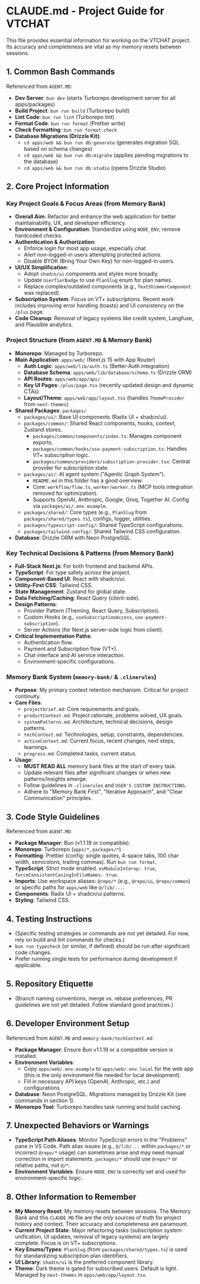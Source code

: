 # CLAUDE.md - Project Guide for VTCHAT

This file provides essential information for working on the VTCHAT project. Its accuracy and completeness are vital as my memory resets between sessions.

## 1. Common Bash Commands

Referenced from `AGENT.MD`:

- **Dev Server**: `bun dev` (starts Turborepo development server for all apps/packages)
- **Build Project**: `bun run build` (Turborepo build)
- **Lint Code**: `bun run lint` (Turborepo lint)
- **Format Code**: `bun run format` (Prettier write)
- **Check Formatting**: `bun run format:check`
- **Database Migrations (Drizzle Kit)**:
    - `cd apps/web && bun run db:generate` (generates migration SQL based on schema changes)
    - `cd apps/web && bun run db:migrate` (applies pending migrations to the database)
    - `cd apps/web && bun run db:studio` (opens Drizzle Studio)

## 2. Core Project Information

### Key Project Goals & Focus Areas (from Memory Bank)

- **Overall Aim**: Refactor and enhance the web application for better maintainability, UX, and developer efficiency.
- **Environment & Configuration**: Standardize using `NODE_ENV`; remove hardcoded checks.
- **Authentication & Authorization**:
    - Enforce login for most app usage, especially chat.
    - Alert non-logged-in users attempting protected actions.
    - Disable BYOK (Bring Your Own Key) for non-logged-in users.
- **UI/UX Simplification**:
    - Adopt `shadcn/ui` components and styles more broadly.
    - Update `UserTierBadge` to use `PlanSlug` enum for plan names.
    - Replace complex/outdated components (e.g., `TextShimmerComponent` was replaced).
- **Subscription System**: Focus on VT+ subscriptions. Recent work includes improving error handling (toasts) and UI consistency on the `/plus` page.
- **Code Cleanup**: Removal of legacy systems like credit system, Langfuse, and Plausible analytics.

### Project Structure (from `AGENT.MD` & Memory Bank)

- **Monorepo**: Managed by Turborepo.
- **Main Application**: `apps/web/` (Next.js 15 with App Router)
    - **Auth Logic**: `apps/web/lib/auth.ts` (Better-Auth integration)
    - **Database Schema**: `apps/web/lib/database/schema.ts` (Drizzle ORM)
    - **API Routes**: `apps/web/app/api/`
    - **Key UI Pages**: `/plus/page.tsx` (recently updated design and dynamic CTAs)
    - **Layout/Theme**: `apps/web/app/layout.tsx` (handles `ThemeProvider` from `next-themes`)
- **Shared Packages**: `packages/`
    - `packages/ui/`: Base UI components (Radix UI + shadcn/ui).
    - `packages/common/`: Shared React components, hooks, context, Zustand stores.
        - `packages/common/components/index.ts`: Manages component exports.
        - `packages/common/hooks/use-payment-subscription.ts`: Handles VT+ subscription logic.
        - `packages/common/providers/subscription-provider.tsx`: Central provider for subscription state.
    - `packages/ai/`: AI agent system ("Agentic Graph System").
        - `README.md` in this folder has a good overview.
        - Core: `workflow/flow.ts`, `worker/worker.ts` (MCP tools integration removed for optimization).
        - Supports OpenAI, Anthropic, Google, Groq, Together AI. Config via `packages/ai/.env.example`.
    - `packages/shared/`: Core types (e.g., `PlanSlug` from `packages/shared/types.ts`), configs, logger, utilities.
    - `packages/typescript-config/`: Shared TypeScript configurations.
    - `packages/tailwind-config/`: Shared Tailwind CSS configuration.
- **Database**: Drizzle ORM with Neon PostgreSQL.

### Key Technical Decisions & Patterns (from Memory Bank)

- **Full-Stack Next.js**: For both frontend and backend APIs.
- **TypeScript**: For type safety across the project.
- **Component-Based UI**: React with shadcn/ui.
- **Utility-First CSS**: Tailwind CSS.
- **State Management**: Zustand for global state.
- **Data Fetching/Caching**: React Query (client-side).
- **Design Patterns**:
    - Provider Pattern (Theming, React Query, Subscription).
    - Custom Hooks (e.g., `useSubscriptionAccess`, `use-payment-subscription`).
    - Server Actions (for Next.js server-side logic from client).
- **Critical Implementation Paths**:
    - Authentication flow.
    - Payment and Subscription flow (VT+).
    - Chat interface and AI service interaction.
    - Environment-specific configurations.

### Memory Bank System (`memory-bank/` & `.clinerules`)

- **Purpose**: My primary context retention mechanism. Critical for project continuity.
- **Core Files**:
    - `projectbrief.md`: Core requirements and goals.
    - `productContext.md`: Project rationale, problems solved, UX goals.
    - `systemPatterns.md`: Architecture, technical decisions, design patterns.
    - `techContext.md`: Technologies, setup, constraints, dependencies.
    - `activeContext.md`: Current focus, recent changes, next steps, learnings.
    - `progress.md`: Completed tasks, current status.
- **Usage**:
    - **MUST READ ALL** memory bank files at the start of every task.
    - Update relevant files after significant changes or when new patterns/insights emerge.
    - Follow guidelines in `.clinerules` and `USER'S CUSTOM INSTRUCTIONS`.
    - Adhere to "Memory Bank First", "Iterative Approach", and "Clear Communication" principles.

## 3. Code Style Guidelines

Referenced from `AGENT.MD`:

- **Package Manager**: Bun (v1.1.19 or compatible).
- **Monorepo**: Turborepo (`apps/*`, `packages/*`).
- **Formatting**: Prettier (config: single quotes, 4-space tabs, 100 char width, semicolons, trailing commas). Run `bun run format`.
- **TypeScript**: Strict mode enabled. `esModuleInterop: true`, `forceConsistentCasingInFileNames: true`.
- **Imports**: Use workspace aliases: `@repo/*` (e.g., `@repo/ui`, `@repo/common`) or specific paths for `apps/web` like `@/lib/...`.
- **Components**: Radix UI + shadcn/ui patterns.
- **Styling**: Tailwind CSS.

## 4. Testing Instructions

- (Specific testing strategies or commands are not yet detailed. For now, rely on build and lint commands for checks.)
- `bun run typecheck` (or similar, if defined) should be run after significant code changes.
- Prefer running single tests for performance during development if applicable.

## 5. Repository Etiquette

- (Branch naming conventions, merge vs. rebase preferences, PR guidelines are not yet detailed. Follow standard good practices.)

## 6. Developer Environment Setup

Referenced from `AGENT.MD` and `memory-bank/techContext.md`:

- **Package Manager**: Ensure Bun v1.1.19 or a compatible version is installed.
- **Environment Variables**:
    - Copy `apps/web/.env.example` to `apps/web/.env.local` for the web app (this is the only environment file needed for local development).
    - Fill in necessary API keys (OpenAI, Anthropic, etc.) and configurations.
- **Database**: Neon PostgreSQL. Migrations managed by Drizzle Kit (see commands in section 1).
- **Monorepo Tool**: Turborepo handles task running and build caching.

## 7. Unexpected Behaviors or Warnings

- **TypeScript Path Aliases**: Monitor TypeScript errors in the "Problems" pane in VS Code. Path alias issues (e.g., `@/lib/...` within `packages/*` or incorrect `@repo/*` usage) can sometimes arise and may need manual correction in import statements. `packages/*` should use `@repo/*` or relative paths, not `@/*`.
- **Environment Variables**: Ensure `NODE_ENV` is correctly set and used for environment-specific logic.

## 8. Other Information to Remember

- **My Memory Reset**: My memory resets between sessions. The Memory Bank and this `CLAUDE.MD` file are the _only_ sources of truth for project history and context. Their accuracy and completeness are paramount.
- **Current Project State**: Major refactoring tasks (subscription system unification, UI updates, removal of legacy systems) are largely complete. Focus is on VT+ subscriptions.
- **Key Enums/Types**: `PlanSlug` (from `packages/shared/types.ts`) is used for standardizing subscription plan identifiers.
- **UI Library**: `shadcn/ui` is the preferred component library.
- **Theme**: Dark theme is gated for subscribed users. Default is light. Managed by `next-themes` in `apps/web/app/layout.tsx`.
